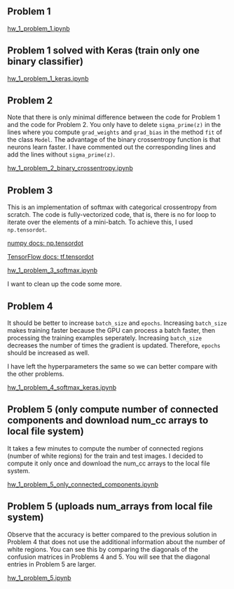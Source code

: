 ## Problem 1 
[hw_1_problem_1.ipynb](https://colab.research.google.com/drive/1iox1Gm87uqdlRtWriW34zZ5c6sKfRrhx)

## Problem 1 solved with Keras (train only one binary classifier)
[hw_1_problem_1_keras.ipynb](https://colab.research.google.com/drive/1EeUTh-_qNbuQZDLqttYwcKf3zhsAuO-J)

## Problem 2

Note that there is only minimal difference between the code for Problem 1 and the code for Problem 2. You only have to delete ```sigma_prime(z)``` in the lines where you compute ```grad_weights``` and ```grad_bias``` in the method ```fit``` of the class ```Model```. The advantage of the binary crossentropy function is that neurons learn faster.  I have commented out the corresponding lines and add the lines without ```sigma_prime(z)```.

[hw_1_problem_2_binary_crossentropy.ipynb](https://colab.research.google.com/drive/1s0WCKT7baDk1-WSStYgqRw6LWlcTvzSu)

## Problem 3

This is an implementation of softmax with categorical crossentropy from scratch. The code is fully-vectorized code, that is, there is no for loop to iterate over the elements of a mini-batch. To achieve this, I used ```np.tensordot```.

[numpy docs: np.tensordot](https://docs.scipy.org/doc/numpy-1.16.0/reference/generated/numpy.tensordot.html)

[TensorFlow docs: tf.tensordot](https://www.tensorflow.org/api_docs/python/tf/tensordot)

[hw_1_problem_3_softmax.ipynb](https://colab.research.google.com/drive/1O7W_t_WMT796Q9FgStxt6PXd7pJAJ621)

I want to clean up the code some more. 

## Problem 4

It should be better to increase ```batch_size``` and ```epochs```. Increasing ```batch_size``` makes training faster because the GPU can process a batch faster, then processing the training examples seperately. Increasing ```batch_size``` decreases the number of times the gradient is updated. Therefore, ```epochs``` should be increased as well.

I have left the hyperparameters the same so we can better compare with the other problems.

[hw_1_problem_4_softmax_keras.ipynb](https://colab.research.google.com/drive/1RwhFCd6Oaw9fq57MVnMJR-fke7bdvUK8)

## Problem 5 (only compute number of connected components and download num_cc arrays to local file system)

It takes a few minutes to compute the number of connected regions (number of white regions) for the train and test images. I decided to compute it only once and download the num_cc arrays to the local file system.

[hw_1_problem_5_only_connected_components.ipynb](https://colab.research.google.com/drive/1RSeZXKBIRMCSK4XPIjJY1ziWb1IjIfx_)

## Problem 5 (uploads num_arrays from local file system)

Observe that the accuracy is better compared to the previous solution in Problem 4 that does not use the additional information about the number of white regions. You can see this by comparing the diagonals of the confusion matrices in Problems 4 and 5. You will see that the diagonal entries in Problem 5 are larger.

[hw_1_problem_5.ipynb](https://colab.research.google.com/drive/1VEWtPJP_iuY4UvTPt6NxRAsjC8SqJd12)
